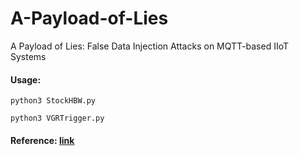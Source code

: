 # A-Payload-of-Lies
A Payload of Lies: False Data Injection Attacks on MQTT-based IIoT Systems

#### Usage: 

````
python3 StockHBW.py
````

````
python3 VGRTrigger.py
````


#### Reference: [link](https://github.com/fischertechnik/txt_training_factory/blob/master/TxtSmartFacktoryLib/doc/MqttInterface.md)
